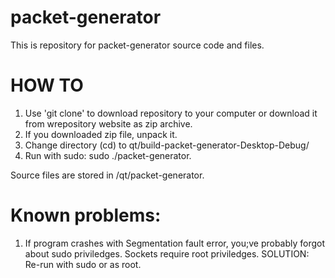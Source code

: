 # packet-generator
This is repository for packet-generator source code and files.

# HOW TO

1. Use 'git clone' to download repository to your computer or download it from wrepository website as zip archive.
2. If you downloaded zip file, unpack it.
3. Change directory (cd) to qt/build-packet-generator-Desktop-Debug/
4. Run with sudo: sudo ./packet-generator.

Source files are stored in /qt/packet-generator.

# Known problems:
1. If program crashes with Segmentation fault error, you;ve probably forgot about sudo priviledges. Sockets require root priviledges.
SOLUTION: Re-run with sudo or as root.

